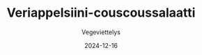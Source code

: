 ---
title: "Veriappelsiini-couscoussalaatti"
image: "https://vegaanibotti.lauravuo.me/2024/12/2024-12-16_small.png"
date: 2024-12-16
receipt_url: "https://vegeviettelys.fi/veriappelsiini-couscoussalaatti/"
author: "Vegeviettelys"
---